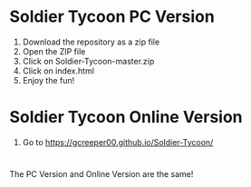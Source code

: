 # Soldier Tycoon PC Version
1. Download the repository as a zip file 
2. Open the ZIP file
3. Click on Soldier-Tycoon-master.zip
4. Click on index.html
5. Enjoy the fun!

# Soldier Tycoon Online Version
1. Go to https://gcreeper00.github.io/Soldier-Tycoon/

#

The PC Version and Online Version are the same!
